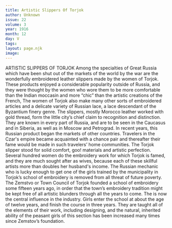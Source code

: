 ```yaml
---
title: Artistic Slippers Of Torjok
author: Unknown
issue: 22
volume: 3
year: 1916
month: 12
day: V
tags:
layout: page.njk
image:
---
```

ARTISTIC SLIPPERS OF TORJOK       Among the specialties of Great Russia which have been shut out of the markets of the world by the war are the wonderfully embroidered leather slippers made by the women of Torjok. These products enjoyed a considerable popularity outside of Russia, and they were thought by the women who wore them to be more comfortable than the Indian moccasin and more “chic” than the artistic creations of the French, The women of Torjok also make many other sorts of embroidered articles and a delicate variety of Russian lace, a lace descendant of the Byzantium finery genre.       The slippers, mostly Morocco leather worked with gold thread, form the little city’s chief claim to recognition and distinction. They are known in every part of Russia, and are to be seen in the Caucasus and in Siberia, as well as in Moscow and Petrograd. In recent years, this Russian product began the markets of other countries. Travelers in the Czar's empire became acquainted with a chance pair and thereafter their fame would be made in such travelers’ home communities. The Torjok slipper stood for solid comfort, goo! materials and artistic perfection.       Several hundred women do the embroidery work for which Torjok is famed, and they are much sought after as wives, because each of these skillful artists more than doubles her husband's income. The Russian mechanic who is lucky enough to get one of the girls trained by the municipality in Torjok’s school of embroidery is removed from all threat of future poverty.       The Zemstvo or Town Council of Torjok founded a school of embroidery some fifteen years ago, in order that the town’s embroidery tradition might be kept free of all artistic blunders through all the years to come. The is now the central influence in the industry. Girls enter the school at about the age of twelve years, and finish the course in three years. They are taught all of the elements of their work, including designing, and the natural, inherited ability of the peasant girls of this section has been increased many times since Zemstov’s foundation.    

